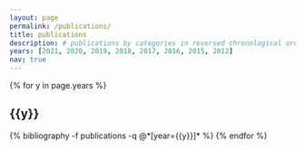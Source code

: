 ```yaml
---
layout: page
permalink: /publications/
title: publications
description: # publications by categories in reversed chronological order. generated by jekyll-scholar.
years: [2021, 2020, 2019, 2018, 2017, 2016, 2015, 2012]
nav: true
---
```


<div class="publications">

{% for y in page.years %}
  <h2 class="year">{{y}}</h2>
  {% bibliography -f publications -q @*[year={{y}}]* %}
{% endfor %}

</div>
